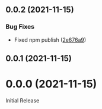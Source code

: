 ## 0.0.2 (2021-11-15)


### Bug Fixes

* Fixed npm publish ([2e676a9](https://github.com/bvkimball/bump-and-release/commit/2e676a9b89c0d02b50e50b704cbc45251fc51c91))



## 0.0.1 (2021-11-15)



# 0.0.0 (2021-11-15)

Initial Release

